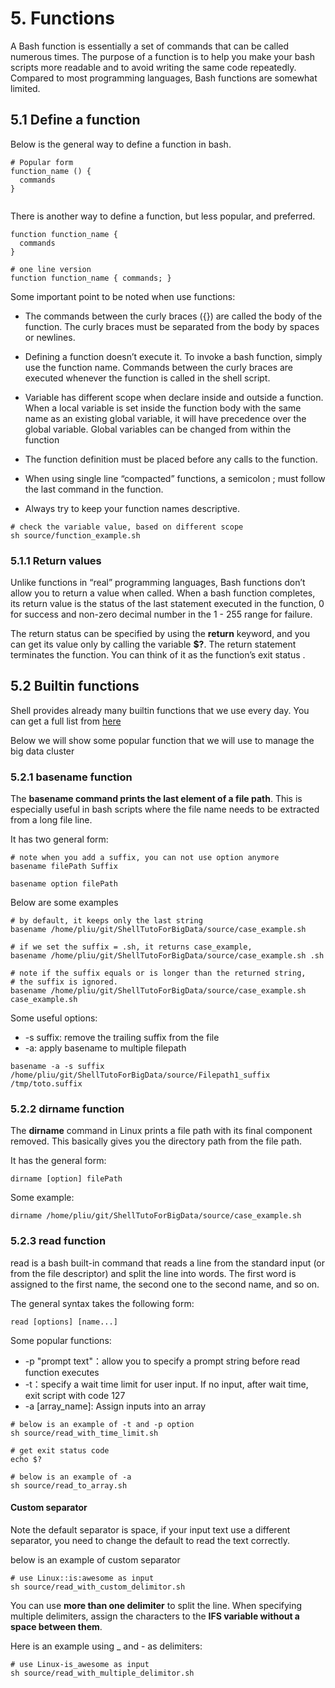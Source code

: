 # 5. Functions

A Bash function is essentially a set of commands that can be called numerous times. The purpose of a function is to 
help you make your bash scripts more readable and to avoid writing the same code repeatedly. Compared to most 
programming languages, Bash functions are somewhat limited.

## 5.1 Define a function
Below is the general way to define a function in bash.
```text
# Popular form
function_name () {
  commands
}


```

There is another way to define a function, but less popular, and preferred.
```text
function function_name {
  commands
}

# one line version
function function_name { commands; }
```
Some important point to be noted when use functions:
- The commands between the curly braces ({}) are called the body of the function. The curly braces must be 
  separated from the body by spaces or newlines.

- Defining a function doesn’t execute it. To invoke a bash function, simply use the function name. Commands 
  between the curly braces are executed whenever the function is called in the shell script.
- Variable has different scope when declare inside and outside a function. When a local variable is set inside the 
  function body with the same name as an existing global variable, it will have precedence over the global variable.
  Global variables can be changed from within the function
- The function definition must be placed before any calls to the function.
- When using single line “compacted” functions, a semicolon ; must follow the last command in the function.
- Always try to keep your function names descriptive.

```shell
# check the variable value, based on different scope
sh source/function_example.sh 
```

### 5.1.1 Return values

Unlike functions in “real” programming languages, Bash functions don’t allow you to return a value when called. 
When a bash function completes, its return value is the status of the last statement executed in the function, 0 for 
success and non-zero decimal number in the 1 - 255 range for failure.

The return status can be specified by using the **return** keyword, and you can get its value only by calling the 
variable **$?**. The return statement terminates the function. You can think of it as the function’s exit status .

## 5.2 Builtin functions
Shell provides already many builtin functions that we use every day. You can get a full list from 
[here](http://manpages.ubuntu.com/manpages/focal/man7/bash-builtins.7.html)

Below we will show some popular function that we will use to manage the big data cluster

### 5.2.1 basename function

The **basename command prints the last element of a file path**. This is especially useful in bash scripts 
where the file name needs to be extracted from a long file line.

It has two general form:

```text
# note when you add a suffix, you can not use option anymore
basename filePath Suffix

basename option filePath
```

Below are some examples
```shell
# by default, it keeps only the last string
basename /home/pliu/git/ShellTutoForBigData/source/case_example.sh 

# if we set the suffix = .sh, it returns case_example, 
basename /home/pliu/git/ShellTutoForBigData/source/case_example.sh .sh 

# note if the suffix equals or is longer than the returned string,
# the suffix is ignored.
basename /home/pliu/git/ShellTutoForBigData/source/case_example.sh case_example.sh

```

Some useful options:

- -s suffix: remove the trailing suffix from the file
- -a: apply basename to multiple filepath

```shell
basename -a -s suffix /home/pliu/git/ShellTutoForBigData/source/Filepath1_suffix /tmp/toto.suffix
```

### 5.2.2 dirname function

The **dirname** command in Linux prints a file path with its final component removed. This basically gives you the 
directory path from the file path.

It has the general form:

```text
dirname [option] filePath 
```

Some example:

```shell
dirname /home/pliu/git/ShellTutoForBigData/source/case_example.sh
```

### 5.2.3 read function

read is a bash built-in command that reads a line from the standard input (or from the file descriptor) and split 
the line into words. The first word is assigned to the first name, the second one to the second name, and so on.

The general syntax takes the following form:

```text
read [options] [name...]
```

Some popular functions:

- -p "prompt text"：allow you to specify a prompt string before read function executes
- -t：specify a wait time limit for user input. If no input, after wait time, exit script with code 127
- -a [array_name]: Assign inputs into an array

```shell
# below is an example of -t and -p option
sh source/read_with_time_limit.sh

# get exit status code
echo $?

# below is an example of -a 
sh source/read_to_array.sh 

```

#### Custom separator
Note the default separator is space, if your input text use a different separator, you need to change the default to
read the text correctly.

below is an example of custom separator
```shell
# use Linux::is:awesome as input
sh source/read_with_custom_delimitor.sh 

```

You can use **more than one delimiter** to split the line. When specifying multiple delimiters, assign the characters 
to the **IFS variable without a space between them**.

Here is an example using _ and - as delimiters:

```shell
# use Linux-is_awesome as input
sh source/read_with_multiple_delimitor.sh
```
